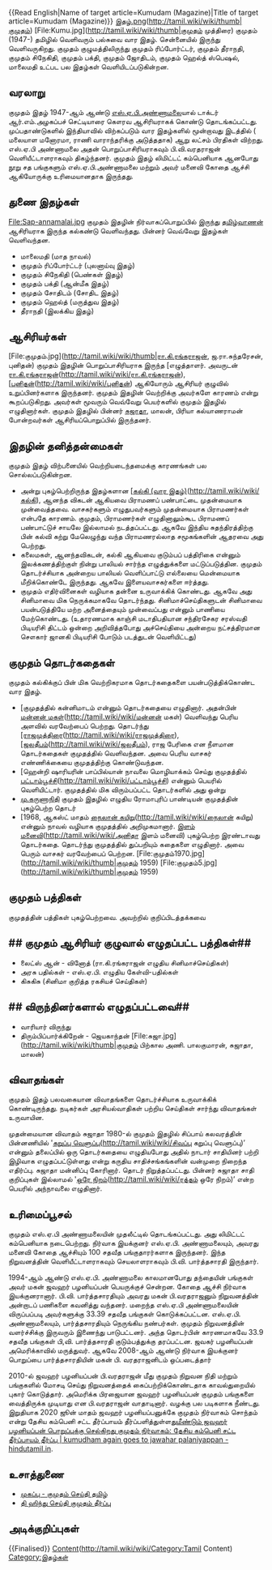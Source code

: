 {{Read English|Name of target article=Kumudam (Magazine)|Title of target article=Kumudam (Magazine)}}
[இதழ்.png](File:குமுதம்)(http://tamil.wiki/wiki/thumb|குமுதம்)
[File:Kumu.jpg](http://tamil.wiki/wiki/thumb|குமுதம் முத்திரை)
குமுதம் (1947-) தமிழில் வெளிவரும் பல்சுவை வார இதழ். சென்னையில் இருந்து வெளிவருகிறது. குமுதம் குழுமத்திலிருந்து குமுதம் ரிப்போர்ட்டர், குமுதம் தீராநதி, குமுதம் சிநேகிதி, குமுதம் பக்தி, குமுதம் ஜோதிடம், குமுதம் ஹெல்த் ஸ்பெஷல், மாலைமதி உட்பட பல இதழ்கள் வெளியிடப்படுகின்றன.
## வரலாறு
குமுதம் இதழ் 1947-ஆம் ஆண்டு [எஸ்.ஏ.பி.அண்ணாமலை](http://tamil.wiki/wiki/எஸ்.ஏ.பி.அண்ணாமலை)யால் டாக்டர் ஆர்.எம்.அழகப்பச் செட்டியாரை கௌரவ ஆசிரியராகக் கொண்டு தொடங்கப்பட்டது. முப்பதாண்டுகளில் இந்தியாவில் விற்கப்படும் வார இதழ்களில் மூன்றாவது இடத்தில் ( மலையாள மனோரமா, ராணி வாராந்தரிக்கு அடுத்ததாக) ஆறு லட்சம் பிரதிகள் விற்றது. எஸ்.ஏ.பி அண்ணாமலை அதன் பொறுப்பாசிரியராகவும் பி.வி.வரதராஜன் வெளியீட்டாளராகவும் திகழ்ந்தனர். குமுதம் இதழ் லிமிட்டட் கம்பெனியாக ஆனபோது நூறு சத பங்குகளும் எஸ்.ஏ.பி.அண்ணாமலை மற்றும் அவர் மனைவி கோதை ஆச்சி ஆகியோருக்கு உரிமையானதாக இருந்தது.
## துணை இதழ்கள்
[File:Sap-annamalai.jpg](http://tamil.wiki/wiki/thumb|எஸ்.ஏ.பி.அண்ணாமலை)
குமுதம் இதழின் நிர்வாகப்பொறுப்பில் இருந்து [தமிழ்வாணன்](http://tamil.wiki/wiki/தமிழ்வாணன்) ஆசிரியராக இருந்த கல்கண்டு வெளிவந்தது. பின்னர் வெவ்வேறு இதழ்கள் வெளிவந்தன. 
* மாலைமதி (மாத நாவல்)
* குமுதம் ரிப்போர்ட்டர் (புலனாய்வு இதழ்)
* குமுதம் சிநேகிதி (பெண்கள் இதழ்)
* குமுதம் பக்தி (ஆன்மீக இதழ்)
* குமுதம் சோதிடம் (சோதிட இதழ்)
* குமுதம் ஹெல்த் (மருத்துவ இதழ்)
* தீராநதி (இலக்கிய இதழ்)
## ஆசிரியர்கள்
[File:குமுதம்.jpg](http://tamil.wiki/wiki/thumb|ரா.கி.ரங்கராஜன், ஜ.ரா.சுந்தரேசன், புனிதன்)
குமுதம் இதழின் பொறுப்பாசிரியராக இருந்த [எழுத்தாளர். அவருடன் [ரா.கி.ரங்கராஜன்](எஸ்.ஏ.பி.அண்ணாமலை](http://tamil.wiki/wiki/எஸ்.ஏ.பி.அண்ணாமலை))(http://tamil.wiki/wiki/ரா.கி.ரங்கராஜன்), [[புனிதன்](ஜ.ரா.சுந்தரேசன்](http://tamil.wiki/wiki/ஜ.ரா.சுந்தரேசன்),)(http://tamil.wiki/wiki/புனிதன்) ஆகியோரும் ஆசிரியர் குழுவில் உறுப்பினர்களாக இருந்தனர். குமுதம் இதழின் வெற்றிக்கு அவர்களே காரணம் என்று கூறப்படுகிறது. அவர்கள் மூவரும் வெவ்வேறு பெயர்களில் குமுதம் இதழில் எழுதினார்கள். குமுதம் இதழில் பின்னர் [சுஜாதா](http://tamil.wiki/wiki/சுஜாதா), மாலன், பிரியா கல்யாணராமன் போன்றவர்கள் ஆசிரியப்பொறுப்பில் இருந்தனர். 
## இதழின் தனித்தன்மைகள்
குமுதம் இதழ் விற்பனையில் வெற்றியடைந்தமைக்கு காரணங்கள் பல சொல்லப்படுகின்றன. 
* அன்று புகழ்பெற்றிருந்த இதழ்களான [[கல்கி (வார இதழ்)](கலைமகள்](http://tamil.wiki/wiki/கலைமகள்),)(http://tamil.wiki/wiki/கல்கி), ஆனந்த விகடன் ஆகியவை பிராமணப் பண்பாட்டை முதன்மையாக முன்வைத்தவை. வாசகர்களும் எழுதுபவர்களும் முதன்மையாக பிராமணர்கள் என்பதே காரணம். குமுதம், பிராமணர்கள் எழுதினாலும்கூட பிராமணப் பண்பாட்டுச் சாயலே இல்லாமல் நடத்தப்பட்டது. ஆகவே இந்திய சுதந்திரத்திற்கு பின் கல்வி கற்று மேலெழுந்து வந்த பிராமணரல்லாத சமூகங்களின் ஆதரவை அது பெற்றது.
* கலைமகள், ஆனந்தவிகடன், கல்கி ஆகியவை குடும்பப் பத்திரிகை என்னும் இலக்கணத்திற்குள் நின்று பாலியல் சார்ந்த எழுத்துக்களை மட்டுப்படுத்தின. குமுதம் தொடர்ச்சியாக அன்றைய பாலியல் வெளிப்பாட்டு எல்லையை மென்மையாக மீறிக்கொண்டே இருந்தது. ஆகவே இளையவாசகர்களை ஈர்த்தது.
* குமுதம் எதிர்வினைகள் வழியாக தன்னை உருவாக்கிக் கொண்டது. ஆகவே அது சினிமாவை மிக நெருக்கமாகவே தொடர்ந்தது. சினிமாச்செய்திகளுடன் சினிமாவை பயன்படுத்தியே மற்ற அனைத்தையும் முன்வைப்பது என்னும் பாணியை மேற்கொண்டது. (உதாரணமாக காஞ்சி மடாதிபதியான சந்திரசேகர சரஸ்வதி பிடியரிசி திட்டம் ஒன்றை அறிவித்தபோது அச்செய்தியை அன்றைய நட்சத்திரமான சௌகார் ஜானகி பிடியரிசி போடும் படத்துடன் வெளியிட்டது)
## குமுதம் தொடர்கதைகள்
குமுதம் கல்கிக்குப் பின் மிக வெற்றிகரமாக தொடர்கதைகளை பயன்படுத்திக்கொண்ட வார இதழ். 
* [குமுதத்தில் கன்னிமாடம் என்னும் தொடர்கதையை எழுதினார். அதன்பின் [மன்னன் மகள்](சாண்டில்யன்](http://tamil.wiki/wiki/சாண்டில்யன்))(http://tamil.wiki/wiki/மன்னன் மகள்) வெளிவந்து பெரிய அளவில் வரவேற்பைப் பெற்றது. தொடர்ந்து [[ராஜமுத்திரை](கடல்புறா](http://tamil.wiki/wiki/கடல்புறா),[யவனராணி](http://tamil.wiki/wiki/யவனராணி),)(http://tamil.wiki/wiki/ராஜமுத்திரை), [[ஜலதீபம்](ராஜதிலகம்](http://tamil.wiki/wiki/ராஜதிலகம்),)(http://tamil.wiki/wiki/ஜலதீபம்), ராஜ பேரிகை என நீளமான தொடர்கதைகள் குமுதத்தில் வெளிவந்தன. அவை பெரிய வாசகர் எண்ணிக்கையை குமுதத்திற்கு கொண்டுவந்தன.
* [ஹென்றி ஷாரியரின் பாப்பில்யான் நாவலை மொழியாக்கம் செய்து குமுதத்தில் [பட்டாம்பூச்சி](ரா.கி.ரங்கராஜன்](http://tamil.wiki/wiki/ரா.கி.ரங்கராஜன்))(http://tamil.wiki/wiki/பட்டாம்பூச்சி) என்னும் பெயரில் வெளியிட்டார். குமுதத்தில் மிக விரும்பப்பட்ட தொடர்களில் அது ஒன்று
* [மு.கருணாநிதி](http://tamil.wiki/wiki/மு.கருணாநிதி) குமுதம் இதழில் எழுதிய ரோமாபுரிப் பாண்டியன் குமுதத்தின் புகழ்பெற்ற தொடர்
* [1968, ஆகஸ்ட் மாதம் [நைலான் கயிறு](சுஜாதா](http://tamil.wiki/wiki/சுஜாதா))(http://tamil.wiki/wiki/நைலான் கயிறு) என்னும் நாவல் வழியாக குமுதத்தில் அறிமுகமானார். [இளம் மனைவி](அனிதா)(http://tamil.wiki/wiki/அனிதா இளம் மனைவி) புகழ்பெற்ற இரண்டாவது தொடர்கதை. தொடர்ந்து குமுதத்தில் துப்பறியும் கதைகளை எழுதினார். அவை பெரும் வாசகர் வரவேற்பைப் பெற்றன.
[File:குமுதம்1970.jpg](http://tamil.wiki/wiki/thumb|குமுதம் 1959)
[File:குமுதம்5.jpg](http://tamil.wiki/wiki/thumb|குமுதம் 1959)
## குமுதம் பத்திகள்
குமுதத்தின் பத்திகள் புகழ்பெற்றவை. அவற்றில் குறிப்பிடத்தக்கவை 
## ## குமுதம் ஆசிரியர் குழுவால் எழுதப்பட்ட பத்திகள்## 
* லைட்ஸ் ஆன் - வினோத் (ரா.கி.ரங்கராஜன் எழுதிய சினிமாச்செய்திகள்)
* அரசு பதில்கள் - எஸ்.ஏ.பி. எழுதிய கேள்வி-பதில்கள்
* கிசுகிசு (சினிமா குறித்த ரகசியச் செய்திகள்)
## ## விருந்தினர்களால் எழுதப்பட்டவை## 
* வாரியார் விருந்து
* திரும்பிப்பார்க்கிறேன் - ஜெயகாந்தன்
[File:சுஜா.jpg](http://tamil.wiki/wiki/thumb|குமுதம் பிற்கால அணி. பாலகுமாரன், சுஜாதா, மாலன்)
## விவாதங்கள்
குமுதம் இதழ் பலவகையான விவாதங்களை தொடர்ச்சியாக உருவாக்கிக் கொண்டிருந்தது. நடிகர்கள் அரசியல்வாதிகள் பற்றிய செய்திகள் சார்ந்து விவாதங்கள் உருவாயின. 

முதன்மையான விவாதம் சுஜாதா 1980-ல் குமுதம் இதழில் சிப்பாய் கலவரத்தின் பின்னணியில் '[கறுப்பு வெளுப்பு](சிவப்பு)(http://tamil.wiki/wiki/சிவப்பு கறுப்பு வெளுப்பு)’ என்னும் தலைப்பில் ஒரு தொடர்கதையை எழுதியபோது அதில் நாடார் சாதியினர் பற்றி இழிவாக எழுதப்பட்டுள்ளது என்று கருதிய சாதிச்சங்கங்களின் வன்முறை நிறைந்த எதிர்ப்பு. சுஜாதா மன்னிப்பு கோரினார். தொடர் நிறுத்தப்பட்டது. பின்னர் சுஜாதா சாதி குறிப்புகள் இல்லாமல் '[ஒரே நிறம்](ரத்தம்)(http://tamil.wiki/wiki/ரத்தம் ஒரே நிறம்)’ என்ற பெயரில் அந்நாவலை எழுதினார்.
## உரிமைப்பூசல்
குமுதம் எஸ்.ஏ.பி அண்ணாமலையின் முதலீட்டில் தொடங்கப்பட்டது. அது லிமிட்டட் கம்பெனியாக நடைபெற்றது. நிர்வாக இயக்குனர் எஸ்.ஏ.பி. அண்ணாமலையும், அவரது மனைவி கோதை ஆச்சியும் 100 சதவீத பங்குதாரர்களாக இருந்தனர். இந்த நிறுவனத்தின் வெளியீட்டாளராகவும் செயலாளராகவும் பி.வி. பார்த்தசாரதி இருந்தார். 

1994-ஆம் ஆண்டு எஸ்.ஏ.பி. அண்ணாமலை காலமானபோது தந்தையின் பங்குகள் அவர் மகன் ஜவஹர் பழனியப்பன் பெயருக்குச் சென்றன. கோதை ஆச்சி நிர்வாக இயக்குனரானார். பி.வி. பார்த்தசாரதியும் அவரது மகன் பி.வரதராஜனும் நிறுவனத்தின் அன்றாடப் பணிகளை கவனித்து வந்தனர். மறைந்த எஸ்.ஏ.பி அண்ணாமலையின் விருப்பப்படி அவர்களுக்கு 33.39 சதவீத பங்குகள் கொடுக்கப்பட்டன. எஸ்.ஏ.பி. அண்ணாமலையும், பார்த்தசாரதியும் நெருங்கிய நண்பர்கள். குமுதம் நிறுவனத்தின் வளர்ச்சிக்கு இருவரும் இணைந்து பாடுபட்டனர். அந்த தொடர்பின் காரணமாகவே 33.9 சதவீத பங்குகள் பி,வி. பார்த்தசாரதி குடும்பத்துக்கு தரப்பட்டன. ஜவகர் பழனியப்பன் அமெரிக்காவில் மருத்துவர். ஆகவே 2008-ஆம் ஆண்டு நிர்வாக இயக்குனர் பொறுப்பை பார்த்தசாரதியின் மகன் பி. வரதராஜனிடம் ஒப்படைத்தார் 

2010-ல் ஜவஹர் பழனியப்பன் பி.வரதராஜன் மீது குமுதம் நிறுவன நிதி மற்றும் பங்குகளில் மோசடி செய்து நிறுவனத்தைக் கைப்பற்றிக்கொண்டதாக காவல்துறையில் புகார் கொடுத்தார். அமெரிக்க பிரஜையான ஜவஹர் பழனியப்பன் குமுதம் பங்குகளை வைத்திருக்க முடியாது என பி.வரதராஜன் வாதாடினார். வழக்கு பல படிகளாக நீண்டது. இறுதியாக 2020 ஜூன் மாதம் ஜவஹர் பழனியப்பனுக்கே குமுதம் நிர்வாகம் சொந்தம் என்று தேசிய கம்பெனி சட்ட தீர்ப்பாயம் தீர்ப்பளித்துள்ளது<ref>[மீண்டும் ஜவஹர் பழனியப்பன் பொறுப்புக்கு செல்கிறது குமுதம் நிர்வாகம்: தேசிய கம்பெனி சட்ட தீர்ப்பாயம் தீர்ப்பு | kumudham again goes to jawahar palaniyappan - hindutamil.in](https://www.hindutamil.in/news/tamilnadu/557779-kumudham-again-goes-to-jawahar-palaniyappan-2.html)</ref>. 
## உசாத்துணை
* [முகப்பு - குமுதம் செய்தி தமிழ்](https://www.kumudam.com/)
* [தி ஹிந்து செய்தி குமுதம் தீர்ப்பு](https://www.hindutamil.in/news/tamilnadu/557779-kumudham-again-goes-to-jawahar-palaniyappan.html)
## அடிக்குறிப்புகள்
<references />

{{Finalised}}
[Content](Category:Tamil)(http://tamil.wiki/wiki/Category:Tamil Content)
[Category:இதழ்கள்](http://tamil.wiki/wiki/Category:இதழ்கள்)